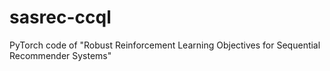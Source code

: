 # sasrec-ccql
PyTorch code of "Robust Reinforcement Learning Objectives for Sequential Recommender Systems"
